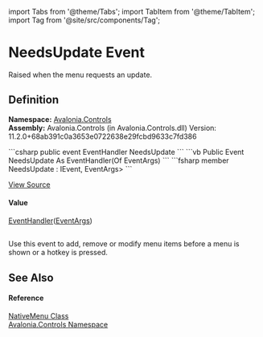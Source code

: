 import Tabs from '@theme/Tabs'; 
import TabItem from '@theme/TabItem'; 
import Tag from '@site/src/components/Tag'; 

# NeedsUpdate Event


Raised when the menu requests an update.



## Definition
**Namespace:** <a href="N_Avalonia_Controls">Avalonia.Controls</a>  
**Assembly:** Avalonia.Controls (in Avalonia.Controls.dll) Version: 11.2.0+68ab391c0a3653e0722638e29fcbd9633c7fd386

<Tabs groupId="api-code-preview">
<TabItem value="csharp" label="C#">
```csharp
public event EventHandler<EventArgs> NeedsUpdate
```
</TabItem>
<TabItem value="vb" label="VB">
```vb
Public Event NeedsUpdate As EventHandler(Of EventArgs)
```
</TabItem>
<TabItem value="fsharp" label="F#">
```fsharp
member NeedsUpdate : IEvent<EventHandler<EventArgs>,
    EventArgs>
```
</TabItem>
</Tabs>



<a href="https://github.com/AvaloniaUI/Avalonia/tree/master/srcAvalonia.Controls/NativeMenu.cs" title="View the source code">View Source</a>



#### Value
<a href="https://learn.microsoft.com/dotnet/api/system.eventhandler-1" target="_blank" rel="noopener noreferrer">EventHandler</a>(<a href="https://learn.microsoft.com/dotnet/api/system.eventargs" target="_blank" rel="noopener noreferrer">EventArgs</a>)

## 
Use this event to add, remove or modify menu items before a menu is shown or a hotkey is pressed.

## See Also


#### Reference
<a href="T_Avalonia_Controls_NativeMenu">NativeMenu Class</a>  
<a href="N_Avalonia_Controls">Avalonia.Controls Namespace</a>  
